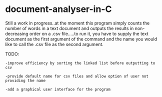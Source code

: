 document-analyser-in-C
======================

Still a work in progress..at the moment this program simply counts the number of words in a text document and outputs the results in non-decreasing order on a .csv file.....to run it, you have to supply the text document as the first argument of the command and the name you would like to call the .csv file as the second argument.

TODO:

	-improve efficiency by sorting the linked list before outputting to csv
	
	-provide default name for csv files and allow option of user not providing the name
	
	-add a graphical user interface for the program 
